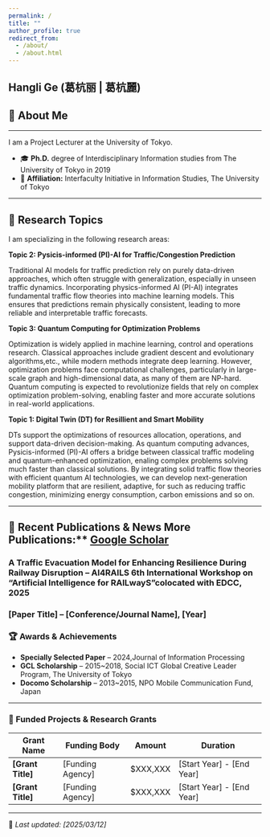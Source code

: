 ```yaml
---
permalink: /
title: ""
author_profile: true
redirect_from: 
  - /about/
  - /about.html
---
```


## Hangli Ge (葛杭丽 | 葛杭麗)
<!-- Research Topics
------
Academic Affiliations
------
News
------
# (Example: editing a markdown file for a talk !-->
<!-- ![Editing a markdown file for a talk](/images/editing-talk.png))! 
Research Fund
------
-->

## 👤 About Me
------
I am a Project Lecturer at the University of Tokyo. 
- 🎓 **Ph.D.** degree of Interdisciplinary Information studies from The University of Tokyo in 2019
- 📍 **Affiliation:** Interfaculty Initiative in Information Studies, The University of Tokyo
---

## 🔬 Research Topics
 I am specializing in the following research areas:

 **Topic 2: Pysicis-informed (PI)-AI for Traffic/Congestion Prediction**
 
 Traditional AI models for traffic prediction rely on purely data-driven approaches, which often struggle with generalization, especially in unseen traffic dynamics. Incorporating physics-informed AI (PI-AI) integrates fundamental traffic flow theories into machine learning models. This ensures that predictions remain physically consistent, leading to more reliable and interpretable traffic forecasts.

 **Topic 3: Quantum Computing for Optimization Problems**
 
Optimization is widely applied in machine learning, control and operations research. Classical approaches include gradient descent and evolutionary algorithms,etc., while modern methods integrate deep learning. However, optimization problems face computational challenges, particularly in large-scale graph and high-dimensional data, as many of them are NP-hard. Quantum computing is expected to revolutionize fields that rely on complex optimization problem-solving, enabling faster and more accurate solutions in real-world applications.

  
**Topic 1: Digital Twin (DT) for Resillient and Smart Mobility**

DTs support the optimizations of resources allocation, operations, and support data-driven decision-making.
As quantum computing advances, Pysicis-informed (PI)-AI offers a bridge between classical traffic modeling and quantum-enhanced optimization, enaling complex problems solving much faster than classical solutions. By integrating solid traffic flow theories with efficient quantum AI technologies, we can develop next-generation mobility platform that are resilient, adaptive, for such as reducing traffic congestion, minimizing energy consumption, carbon emissions  and so on. 

---

## 📄 Recent Publications & News More Publications:** [Google Scholar](https://scholar.google.com/citations?user=8lFqJGMAAAAJ&hl=en)
 ### **A Traffic Evacuation Model for Enhancing Resilience During Railway Disruption** – AI4RAILS 6th International Workshop on “Artificial Intelligence for RAILwayS”colocated with EDCC, 2025
 ### **[Paper Title]** – [Conference/Journal Name], [Year]  

### 🏆 Awards & Achievements
- **Specially Selected Paper** – 2024,Journal of Information Processing
- **GCL Scholarship** – 2015~2018, Social ICT Global Creative Leader Program, The University of Tokyo
- **Docomo Scholarship** – 2013~2015, NPO Mobile Communication Fund, Japan
---

### 🔹 Funded Projects & Research Grants
| Grant Name | Funding Body | Amount | Duration |
|------------|--------------|----------|-------------|
| **[Grant Title]** | [Funding Agency] | $XXX,XXX | [Start Year] - [End Year] |
| **[Grant Title]** | [Funding Agency] | $XXX,XXX | [Start Year] - [End Year] |
---


🔹 _Last updated: [2025/03/12]_  



